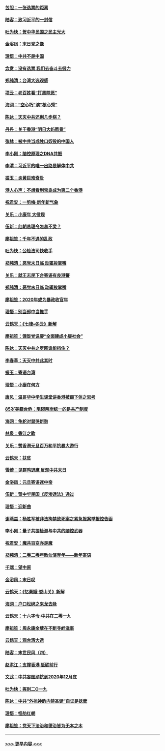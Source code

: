 #### [苦胆：一张选票的距离](../pages/nsc993/n11788914.md?t=01131601) 
#### [陆客：致习近平的一封信](../pages/nsc993/n11788867.md?t=01131601) 
#### [吐为快：贺中华民国之民主光大](../pages/nsc993/n11788618.md?t=01131601) 
#### [金浴凤：末日党之像](../pages/nsc993/n11787475.md?t=01131601) 
#### [理悟：中共不是中国](../pages/nsc993/n11787463.md?t=01131601) 
#### [念贲：没有选票  我们去奋斗去努力](../pages/nsc993/n11787398.md?t=01131601) 
#### [郑纯清：台湾大选观感](../pages/nsc993/n11786210.md?t=01131601) 
#### [项云：老百姓看“打黑除恶”](../pages/nsc993/n11785398.md?t=01131601) 
#### [海网：“空心朽”演“核心秀”](../pages/nsc993/n11783874.md?t=01131601) 
#### [陈达：天灭中共还剩几步棋？](../pages/nsc993/n11783719.md?t=01131601) 
#### [丹丹：关于香港“明日大屿愿景”](../pages/nsc993/n11783273.md?t=01131601) 
#### [张林：被中共当成牲口奴役的中国人](../pages/nsc993/n11782397.md?t=01131601) 
#### [李小刚：脑控原理之DNA共振](../pages/nsc993/n11780962.md?t=01131601) 
#### [李清：习近平的唯一出路是解体中共](../pages/nsc993/n11780866.md?t=01131601) 
#### [振玉：炎黄巨难奇耻](../pages/nsc993/n11779632.md?t=01131601) 
#### [港人心声：不想看到宝岛成为第二个香港](../pages/nsc993/n11778817.md?t=01131601) 
#### [祝君安：一剪梅‧新年新气象](../pages/nsc993/n11776340.md?t=01131601) 
#### [关乐：小康年 大役现](../pages/nsc993/n11774213.md?t=01131601) 
#### [伍新：红朝总理令怎总不灵？](../pages/nsc993/n11770813.md?t=01131601) 
#### [廖祖笙：千年不遇的乱政](../pages/nsc993/n11770373.md?t=01131601) 
#### [吐为快：公检法司快收手](../pages/nsc993/n11770359.md?t=01131601) 
#### [郑纯清：恶党末日临 动辄挨掌嘴](../pages/nsc993/n11769912.md?t=01131601) 
#### [关乐：就王志民下台寄语有良港警](../pages/nsc993/n11769903.md?t=01131601) 
#### [郑纯清：恶党末日临 动辄挨掌嘴](../pages/nsc993/n11769356.md?t=01131601) 
#### [廖祖笙：2020年或为暴政收官年](../pages/nsc993/n11768216.md?t=01131601) 
#### [理悟：别当郎中当推手](../pages/nsc993/n11768243.md?t=01131601) 
#### [云鹤天：《七律▪冬云》新解](../pages/nsc993/n11768204.md?t=01131601) 
#### [廖祖笙：饿饭党说要“全面建成小康社会”](../pages/nsc993/n11767482.md?t=01131601) 
#### [陈达：天灭中共之罗网谁能挡住？](../pages/nsc993/n11767465.md?t=01131601) 
#### [李春草：天灭中共此其时](../pages/nsc993/n11767452.md?t=01131601) 
#### [振玉：寄语台湾](../pages/nsc993/n11767432.md?t=01131601) 
#### [理悟：小康在何方](../pages/nsc993/n11767394.md?t=01131601) 
#### [唐风：温哥华中学生课堂讲香港被踢下体之思考](../pages/nsc993/n11766848.md?t=01131601) 
#### [85岁美籍台侨：阻碍两岸统一的是共产制度](../pages/nsc993/n11765043.md?t=01131601) 
#### [海网：龟蛇对鼠哭新愁](../pages/nsc993/n11764895.md?t=01131601) 
#### [林泉：香江之歌](../pages/nsc993/n11764415.md?t=01131601) 
#### [关乐：赞香港元旦百万和平抗暴大游行](../pages/nsc993/n11764382.md?t=01131601) 
#### [云鹤天：扶贫](../pages/nsc993/n11764245.md?t=01131601) 
#### [雪绮：见群鸡退鹰  反观中共末日](../pages/nsc993/n11762112.md?t=01131601) 
#### [金浴凤：元旦寄语迷中帝](../pages/nsc993/n11761788.md?t=01131601) 
#### [伍新：贺中华民国《反渗透法》通过](../pages/nsc993/n11761994.md?t=01131601) 
#### [理悟：迎新曲](../pages/nsc993/n11761152.md?t=01131601) 
#### [谢燕益：杨胜军被非法拘禁致死案之紧急报案举报控告函](../pages/nsc993/n11756134.md?t=01131601) 
#### [李小刚：量子共振检测与中共的脑控武器](../pages/nsc993/n11754518.md?t=01131601) 
#### [祝君安：魔共百变亦是魔](../pages/nsc993/n11754469.md?t=01131601) 
#### [郑纯清：二零二零年散伙演弃年——新年寄语](../pages/nsc993/n11754195.md?t=01131601) 
#### [千瑞：望中原](../pages/nsc993/n11754159.md?t=01131601) 
#### [金浴凤：末日叹](../pages/nsc993/n11752359.md?t=01131601) 
#### [云鹤天：《忆秦娥‧娄山关》新解](../pages/nsc993/n11752348.md?t=01131601) 
#### [海网：户口松绑之来龙去脉](../pages/nsc993/n11752328.md?t=01131601) 
#### [云鹤天：十六字令‧中共在二零一九](../pages/nsc993/n11752305.md?t=01131601) 
#### [廖祖笙：周永康余孽在不断寻衅滋事](../pages/nsc993/n11751013.md?t=01131601) 
#### [云鹤天：观台湾大选](../pages/nsc993/n11751007.md?t=01131601) 
#### [陆客：末世民风（四）](../pages/nsc993/n11749203.md?t=01131601) 
#### [赵洪江：支撑香港 砥砺前行](../pages/nsc993/n11748482.md?t=01131601) 
#### [文武：中共妄图顽抗到2020年12月底](../pages/nsc993/n11748446.md?t=01131601) 
#### [吐为快：挥别二O一九](../pages/nsc993/n11748411.md?t=01131601) 
#### [陈达：中共“外扰神韵内禁圣诞”自证是妖孽](../pages/nsc993/n11748226.md?t=01131601) 
#### [理悟：怪胎红朝](../pages/nsc993/n11748206.md?t=01131601) 
#### [廖祖笙：党天下法治和德治皆为无本之木](../pages/nsc993/n11748135.md?t=01131601) 

----
#### [ >>> 更早内容 <<< ](../indexes/nsc993-earlier.md)
